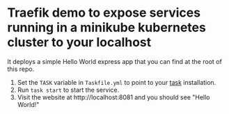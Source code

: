 # Traefik demo to expose services running in a minikube kubernetes cluster to your localhost
It deploys a simple Hello World express app that you can find at the root of this repo.
1. Set the `TASK` variable in `Taskfile.yml` to point to your [task](https://taskfile.dev/) installation.
2. Run `task start` to start the service.
3. Visit the website at http://localhost:8081 and you should see "Hello World!"
